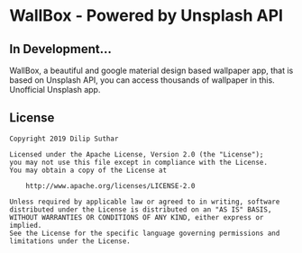 # WallBox - Powered by Unsplash API
## In Development...

WallBox, a beautiful and google material design based wallpaper app, that is based on Unsplash API, you can access thousands of wallpaper in this. Unofficial Unsplash app.

## License
```
Copyright 2019 Dilip Suthar

Licensed under the Apache License, Version 2.0 (the "License");
you may not use this file except in compliance with the License.
You may obtain a copy of the License at

    http://www.apache.org/licenses/LICENSE-2.0

Unless required by applicable law or agreed to in writing, software
distributed under the License is distributed on an "AS IS" BASIS,
WITHOUT WARRANTIES OR CONDITIONS OF ANY KIND, either express or implied.
See the License for the specific language governing permissions and
limitations under the License.
```
